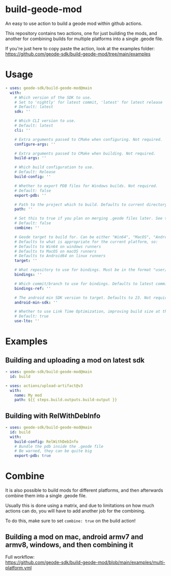 # build-geode-mod
An easy to use action to build a geode mod within github actions.

This repository contains two actions, one for just building the mods, and another for combining builds for multiple platforms into a single .geode file.

If you're just here to copy paste the action, look at the examples folder: \
https://github.com/geode-sdk/build-geode-mod/tree/main/examples

# Usage
```yml
- uses: geode-sdk/build-geode-mod@main
  with:
    # Which version of the SDK to use.
    # Set to 'nightly' for latest commit, 'latest' for latest release
    # Default: latest
    sdk: ''

    # Which CLI version to use.
    # Default: latest
    cli: ''

    # Extra arguments passed to CMake when configuring. Not required.
    configure-args: ''

    # Extra arguments passed to CMake when building. Not required.
    build-args: ''

    # Which build configuration to use.
    # Default: Release
    build-config: ''

    # Whether to export PDB files for Windows builds. Not required.
    # Default: false
    export-pdb: ''

    # Path to the project which to build. Defaults to current directory.
    path: ''

    # Set this to true if you plan on merging .geode files later. See the README for more info.
    # Default: false
    combine: ''

    # Geode target to build for. Can be either "Win64", "MacOS", "Android32" or "Android64".
    # Defaults to what is appropriate for the current platform, so:
    # Defaults to Win64 on windows runners
    # Defaults to MacOS on macOS runners
    # Defaults to Android64 on linux runners
    target: ''

    # What repository to use for bindings. Must be in the format "user/repo". Not required.
    bindings: ''

    # Which commit/branch to use for bindings. Defaults to latest commit in main branch. Not required.
    bindings-ref: ''

    # The android min SDK version to target. Defaults to 23. Not required.
    android-min-sdk: ''

    # Whether to use Link Time Optimization, improving build size at the cost of build time.
    # Default: true
    use-lto: ''
```

# Examples

## Building and uploading a mod on latest sdk
```yml
- uses: geode-sdk/build-geode-mod@main
  id: build

- uses: actions/upload-artifact@v3
  with:
    name: My mod
    path: ${{ steps.build.outputs.build-output }}
```

## Building with RelWithDebInfo
```yml
- uses: geode-sdk/build-geode-mod@main
  id: build
  with:
    build-config: RelWithDebInfo
    # Bundle the pdb inside the .geode file
    # Be warned, they can be quite big
    export-pdb: true
```

# Combine
It is also possible to build mods for different platforms, and then afterwards combine them into a single .geode file.

Usually this is done using a matrix, and due to limitations on how much actions can do, you will have to add another job for the combining.

To do this, make sure to set `combine: true` on the build action!

## Building a mod on mac, android armv7 and armv8, windows, and then combining it
Full workflow: \
https://github.com/geode-sdk/build-geode-mod/blob/main/examples/multi-platform.yml
